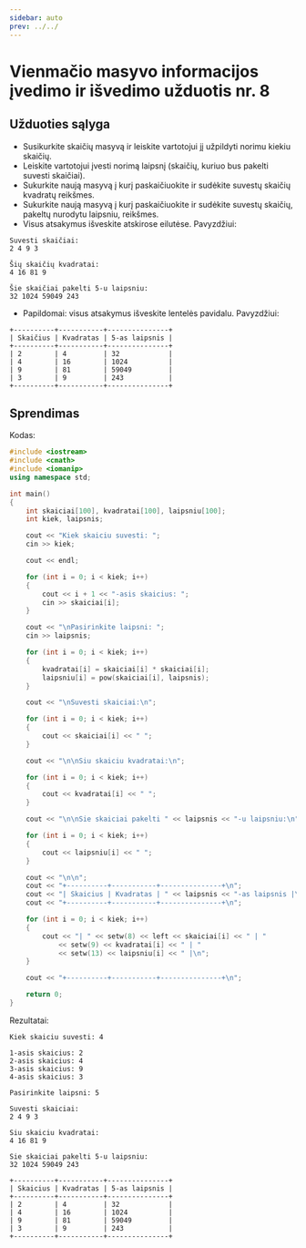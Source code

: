 ```yaml
---
sidebar: auto
prev: ../../
---
```


# Vienmačio masyvo informacijos įvedimo ir išvedimo užduotis nr. 8

## Užduoties sąlyga

- Susikurkite skaičių masyvą ir leiskite vartotojui jį užpildyti norimu kiekiu skaičių.
- Leiskite vartotojui įvesti norimą laipsnį (skaičių, kuriuo bus pakelti suvesti skaičiai).
- Sukurkite naują masyvą į kurį paskaičiuokite ir sudėkite suvestų skaičių kvadratų reikšmes.
- Sukurkite naują masyvą į kurį paskaičiuokite ir sudėkite suvestų skaičių, pakeltų nurodytu laipsniu, reikšmes.
- Visus atsakymus išveskite atskirose eilutėse. Pavyzdžiui:

```
Suvesti skaičiai:
2 4 9 3

Šių skaičių kvadratai:
4 16 81 9

Šie skaičiai pakelti 5-u laipsniu:
32 1024 59049 243
```

- Papildomai: visus atsakymus išveskite lentelės pavidalu. Pavyzdžiui:

```
+----------+-----------+---------------+
| Skaičius | Kvadratas | 5-as laipsnis |
+----------+-----------+---------------+
| 2        | 4         | 32            |
| 4        | 16        | 1024          |
| 9        | 81        | 59049         |
| 3        | 9         | 243           |
+----------+-----------+---------------+
```

## Sprendimas

Kodas:

```cpp
#include <iostream>
#include <cmath>
#include <iomanip>
using namespace std;

int main()
{
    int skaiciai[100], kvadratai[100], laipsniu[100];
    int kiek, laipsnis;

    cout << "Kiek skaiciu suvesti: ";
    cin >> kiek;

    cout << endl;

    for (int i = 0; i < kiek; i++)
    {
        cout << i + 1 << "-asis skaicius: ";
        cin >> skaiciai[i];
    }

    cout << "\nPasirinkite laipsni: ";
    cin >> laipsnis;

    for (int i = 0; i < kiek; i++)
    {
        kvadratai[i] = skaiciai[i] * skaiciai[i];
        laipsniu[i] = pow(skaiciai[i], laipsnis);
    }

    cout << "\nSuvesti skaiciai:\n";

    for (int i = 0; i < kiek; i++)
    {
        cout << skaiciai[i] << " ";
    }

    cout << "\n\nSiu skaiciu kvadratai:\n";

    for (int i = 0; i < kiek; i++)
    {
        cout << kvadratai[i] << " ";
    }

    cout << "\n\nSie skaiciai pakelti " << laipsnis << "-u laipsniu:\n";

    for (int i = 0; i < kiek; i++)
    {
        cout << laipsniu[i] << " ";
    }

    cout << "\n\n";
    cout << "+----------+-----------+---------------+\n";
    cout << "| Skaicius | Kvadratas | " << laipsnis << "-as laipsnis |\n";
    cout << "+----------+-----------+---------------+\n";

    for (int i = 0; i < kiek; i++)
    {
        cout << "| " << setw(8) << left << skaiciai[i] << " | "
            << setw(9) << kvadratai[i] << " | "
            << setw(13) << laipsniu[i] << " |\n";
    }

    cout << "+----------+-----------+---------------+\n";

    return 0;
}
```

Rezultatai:

```
Kiek skaiciu suvesti: 4

1-asis skaicius: 2
2-asis skaicius: 4
3-asis skaicius: 9
4-asis skaicius: 3

Pasirinkite laipsni: 5

Suvesti skaiciai:
2 4 9 3

Siu skaiciu kvadratai:
4 16 81 9

Sie skaiciai pakelti 5-u laipsniu:
32 1024 59049 243

+----------+-----------+---------------+
| Skaicius | Kvadratas | 5-as laipsnis |
+----------+-----------+---------------+
| 2        | 4         | 32            |
| 4        | 16        | 1024          |
| 9        | 81        | 59049         |
| 3        | 9         | 243           |
+----------+-----------+---------------+

```

